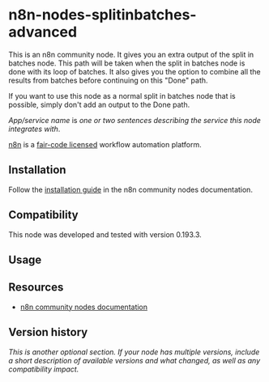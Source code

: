 # n8n-nodes-splitinbatches-advanced

This is an n8n community node. It gives you an extra output of the split in batches node. 
This path will be taken when the split in batches node is done with its loop of batches. It also gives you the option to combine all the results from batches before continuing on this "Done" path. 

If you want to use this node as a normal split in batches node that is possible, simply don't add an output to the Done path.

_App/service name_ is _one or two sentences describing the service this node integrates with_.

[n8n](https://n8n.io/) is a [fair-code licensed](https://docs.n8n.io/reference/license/) workflow automation platform.

## Installation

Follow the [installation guide](https://docs.n8n.io/integrations/community-nodes/installation/) in the n8n community nodes documentation.

## Compatibility

This node was developed and tested with version 0.193.3.

## Usage



## Resources

* [n8n community nodes documentation](https://docs.n8n.io/integrations/community-nodes/)

## Version history

_This is another optional section. If your node has multiple versions, include a short description of available versions and what changed, as well as any compatibility impact._



